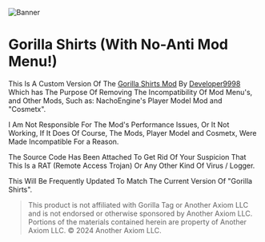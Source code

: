 ![Banner](https://github.com/user-attachments/assets/a012bde6-ad05-46f4-a652-5616a915947b)
# Gorilla Shirts (With No-Anti Mod Menu!)
This Is A Custom Version Of The [Gorilla Shirts Mod](https://github.com/developer9998/GorillaShirts) By [Developer9998](https://github.com/developer9998) Which has The Purpose Of Removing The Incompatibility Of Mod Menu's, and Other Mods, Such as: NachoEngine's Player Model Mod and "Cosmetx".

I Am Not Responsible For The Mod's Performance Issues, Or It Not Working, If It Does Of Course, The Mods, Player Model and Cosmetx, Were Made Incompatible For a Reason.

The Source Code Has Been Attached To Get Rid Of Your Suspicion That This Is a RAT (Remote Access Trojan) Or Any Other Kind Of Virus / Logger.

This Will Be Frequently Updated To Match The Current Version Of "Gorilla Shirts".

> This product is not affiliated with Gorilla Tag or Another Axiom LLC and is not endorsed or otherwise sponsored by Another Axiom LLC. Portions of the materials contained herein are property of Another Axiom LLC. © 2024 Another Axiom LLC.
